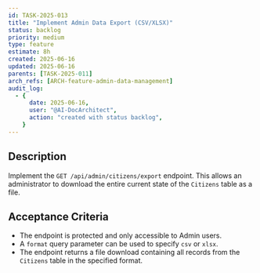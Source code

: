 ```yaml
---
id: TASK-2025-013
title: "Implement Admin Data Export (CSV/XLSX)"
status: backlog
priority: medium
type: feature
estimate: 8h
created: 2025-06-16
updated: 2025-06-16
parents: [TASK-2025-011]
arch_refs: [ARCH-feature-admin-data-management]
audit_log:
  - {
      date: 2025-06-16,
      user: "@AI-DocArchitect",
      action: "created with status backlog",
    }
---
```


## Description

Implement the `GET /api/admin/citizens/export` endpoint. This allows an administrator to download the entire current state of the `Citizens` table as a file.

## Acceptance Criteria

- The endpoint is protected and only accessible to Admin users.
- A `format` query parameter can be used to specify `csv` or `xlsx`.
- The endpoint returns a file download containing all records from the `Citizens` table in the specified format.
